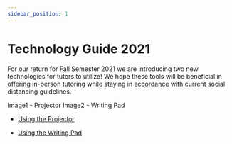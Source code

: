 ```yaml
---
sidebar_position: 1
---
```


# Technology Guide 2021

For our return for Fall Semester 2021 we are introducing two new technologies for tutors to utilize! We hope these tools will be beneficial in offering in-person tutoring while staying in accordance with current social distancing guidelines.

Image1 - Projector
Image2 - Writing Pad

- [Using the Projector](/docs/projector/intro)

- [Using the Writing Pad](/docs/writing-pad/intro)
